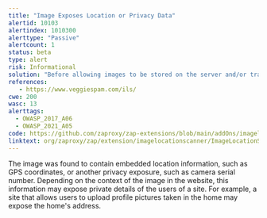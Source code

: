 ```yaml
---
title: "Image Exposes Location or Privacy Data"
alertid: 10103
alertindex: 1010300
alerttype: "Passive"
alertcount: 1
status: beta
type: alert
risk: Informational
solution: "Before allowing images to be stored on the server and/or transmitted to the browser, strip out the embedded location information from image.  This could mean removing all Exif data or just the GPS component.  Other data, like serial numbers, should also be removed."
references:
   - https://www.veggiespam.com/ils/
cwe: 200
wasc: 13
alerttags: 
  - OWASP_2017_A06
  - OWASP_2021_A05
code: https://github.com/zaproxy/zap-extensions/blob/main/addOns/imagelocationscanner/src/main/java/org/zaproxy/zap/extension/imagelocationscanner/ImageLocationScanRule.java
linktext: org/zaproxy/zap/extension/imagelocationscanner/ImageLocationScanRule.java
---
```

The image was found to contain embedded location information, such as GPS coordinates, or another privacy exposure, such as camera serial number.  Depending on the context of the image in the website, this information may expose private details of the users of a site.  For example, a site that allows users to upload profile pictures taken in the home may expose the home's address.  
